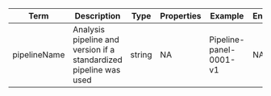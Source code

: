 |Term | Description | Type | Properties | Example | Enum|
| ---| ---| ---| ---| ---| --- |
| pipelineName | Analysis pipeline and version if a standardized pipeline was used | string | NA | Pipeline-panel-0001-v1 | NA|
